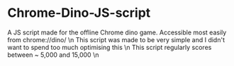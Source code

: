 # Chrome-Dino-JS-script

A JS script made for the offline Chrome dino game. Accessible most easily from chrome://dino/ \n
This script was made to be very simple and I didn't want to spend too much optimising this \n
This script regularly scores between ~ 5,000 and 15,000 \n
